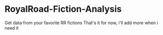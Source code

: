 # RoyalRoad-Fiction-Analysis
Get data from your favorite RR fictions 
That's it for now, i'll add more when i need it
